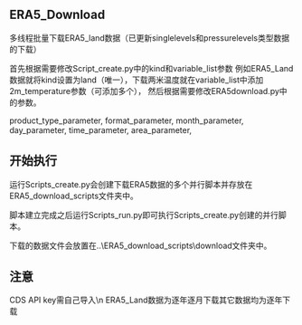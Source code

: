  ## ERA5_Download ##
 多线程批量下载ERA5_land数据（已更新singlelevels和pressurelevels类型数据的下载）

 首先根据需要修改Script_create.py中的kind和variable_list参数 例如ERA5_Land数据就将kind设置为land（唯一），下载两米温度就在variable_list中添加2m_temperature参数（可添加多个），
 然后根据需要修改ERA5download.py中的参数。
 
 product_type_parameter,
 format_parameter,
 month_parameter,
 day_parameter,
 time_parameter,
 area_parameter,

 ## 开始执行 ##
 运行Scripts_create.py会创建下载ERA5数据的多个并行脚本并存放在ERA5_download_scripts文件夹中。

 脚本建立完成之后运行Scripts_run.py即可执行Scripts_create.py创建的并行脚本。
 
 下载的数据文件会放置在..\ERA5_download_scripts\download文件夹中。
 
 ## 注意 ##
 CDS API key需自己导入\n
 ERA5_Land数据为逐年逐月下载其它数据均为逐年下载
